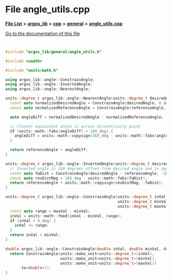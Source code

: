 

# File angle\_utils.cpp

[**File List**](files.md) **>** [**argos\_lib**](dir_f9cbf5730473812e84551a5945ef39f8.md) **>** [**cpp**](dir_cf4b00708d9639a2579b4441eb30ca52.md) **>** [**general**](dir_16b6c439f6536703101f25e459a4699b.md) **>** [**angle\_utils.cpp**](angle__utils_8cpp.md)

[Go to the documentation of this file](angle__utils_8cpp.md)


```C++


#include "argos_lib/general/angle_utils.h"

#include <cmath>

#include "units/math.h"

using argos_lib::angle::ConstrainAngle;
using argos_lib::angle::InvertedAngle;
using argos_lib::angle::NearestAngle;

units::degree_t argos_lib::angle::NearestAngle(units::degree_t desiredAngle, units::degree_t referenceAngle) {
  const auto normalizedDesiredAngle = ConstrainAngle(desiredAngle, 0_deg, 360_deg);
  const auto normalizedReferenceAngle = ConstrainAngle(referenceAngle, 0_deg, 360_deg);

  auto angleDiff = normalizedDesiredAngle - normalizedReferenceAngle;

  // Closest equivalent angle is across discontinuity point
  if (units::math::fabs(angleDiff) > 180_deg) {
    angleDiff = units::math::copysign(360_deg - units::math::fabs(angleDiff), angleDiff * -1.0);
  }

  return referenceAngle + angleDiff;
}

units::degree_t argos_lib::angle::InvertedAngle(units::degree_t desiredAngle, units::degree_t referenceAngle) {
  // Inverted angle is 180 degrees offset from desired angle and in opposite travel direction from reference angle
  const auto fwDist = ConstrainAngle(desiredAngle - referenceAngle, -180_deg, 180_deg);
  const auto revDistMag = 180_deg - units::math::fabs(fwDist);
  return referenceAngle + units::math::copysign(revDistMag, -fwDist);
}

units::degree_t argos_lib::angle::ConstrainAngle(units::degree_t inVal,
                                                 units::degree_t minVal,
                                                 units::degree_t maxVal) {
  const auto range = maxVal - minVal;
  inVal = units::math::fmod(inVal - minVal, range);
  if (inVal < 0_deg) {
    inVal += range;
  }
  return inVal + minVal;
}

double argos_lib::angle::ConstrainAngle(double inVal, double minVal, double maxVal) {
  return ConstrainAngle(units::make_unit<units::degree_t>(inVal),
                        units::make_unit<units::degree_t>(minVal),
                        units::make_unit<units::degree_t>(maxVal))
      .to<double>();
}
```


